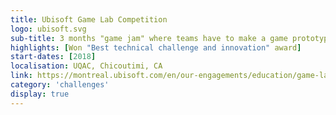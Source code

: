 ```yaml
---
title: Ubisoft Game Lab Competition
logo: ubisoft.svg
sub-title: 3 months "game jam" where teams have to make a game prototype following a theme and specific constraints.
highlights: [Won "Best technical challenge and innovation" award]
start-dates: [2018]
localisation: UQAC, Chicoutimi, CA
link: https://montreal.ubisoft.com/en/our-engagements/education/game-lab-competition/
category: 'challenges'
display: true
---
```

<!---
Gregoire Boiron <gregoire.boiron@gmail.com>
Copyright (c) 2018 Gregoire Boiron  All Rights Reserved.
--->
